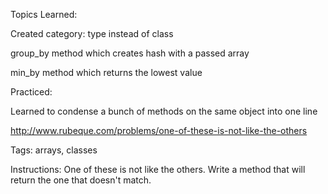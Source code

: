 Topics Learned:

Created category: type instead of class

group_by method which creates hash with a passed array

min_by method which returns the lowest value

Practiced:

Learned to condense a bunch of methods on the same object into one line

http://www.rubeque.com/problems/one-of-these-is-not-like-the-others

Tags:
arrays, classes

Instructions:
One of these is not like the others. Write a method that will return the one that doesn't match.